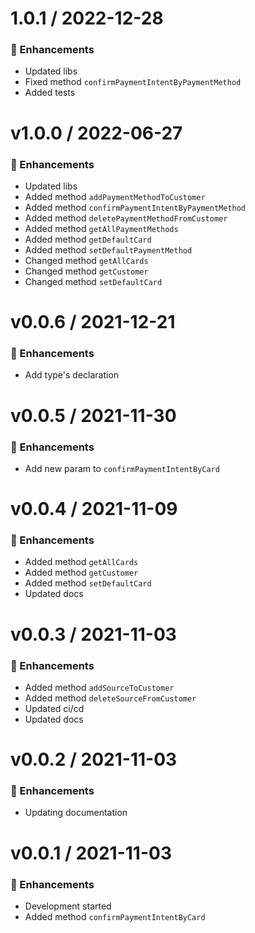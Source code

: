 # 1.0.1 / 2022-12-28

### :tada: Enhancements

- Updated libs
- Fixed method `confirmPaymentIntentByPaymentMethod`
- Added tests

# v1.0.0 / 2022-06-27

### :tada: Enhancements

- Updated libs
- Added method `addPaymentMethodToCustomer`
- Added method `confirmPaymentIntentByPaymentMethod`
- Added method `deletePaymentMethodFromCustomer`
- Added method `getAllPaymentMethods`
- Added method `getDefaultCard`
- Added method `setDefaultPaymentMethod`
- Changed method `getAllCards`
- Changed method `getCustomer`
- Changed method `setDefaultCard`

# v0.0.6 / 2021-12-21

### :tada: Enhancements

- Add type's declaration

# v0.0.5 / 2021-11-30

### :tada: Enhancements

- Add new param to `confirmPaymentIntentByCard`

# v0.0.4 / 2021-11-09

### :tada: Enhancements

- Added method `getAllCards`
- Added method `getCustomer`
- Added method `setDefaultCard`
- Updated docs

# v0.0.3 / 2021-11-03

### :tada: Enhancements

- Added method `addSourceToCustomer`
- Added method `deleteSourceFromCustomer`
- Updated ci/cd
- Updated docs

# v0.0.2 / 2021-11-03

### :tada: Enhancements

- Updating documentation

# v0.0.1 / 2021-11-03

### :tada: Enhancements

- Development started
- Added method `confirmPaymentIntentByCard`
